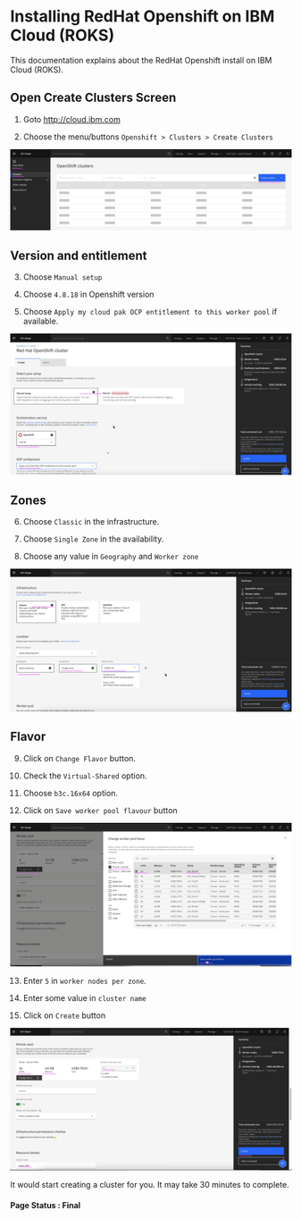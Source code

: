 # Installing RedHat Openshift on IBM Cloud (ROKS)

This documentation explains about the RedHat Openshift install on IBM Cloud (ROKS).

## Open Create Clusters Screen

1. Goto http://cloud.ibm.com

2. Choose the menu/buttons `Openshift > Clusters > Create Clusters`

<img src="images/image-00001.png">

## Version and entitlement

3. Choose `Manual setup`

4. Choose `4.8.18` in Openshift version

5. Choose `Apply my cloud pak OCP entitlement to this worker pool` if available.

<img src="images/image-00002.png">

## Zones

6. Choose `Classic` in the infrastructure.

7. Choose `Single Zone` in the availability.

8. Choose any value in `Geography` and `Worker zone`

<img src="images/image-00003.png">

## Flavor

9. Click on `Change Flavor` button.

10. Check the `Virtual-Shared` option.

11. Choose `b3c.16x64` option.

12. Click on `Save worker pool flavour` button

<img src="images/image-00004.png">

13. Enter `5` in `worker nodes per zone`.

14. Enter some value in  `cluster name`

15. Click on `Create` button

<img src="images/image-00005.png">

It would start creating a cluster for you. It may take 30 minutes to complete.


#### Page Status : Final